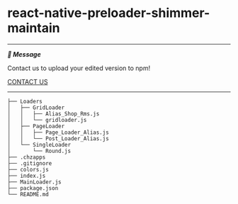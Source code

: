 # react-native-preloader-shimmer-maintain

---
***💌 Message***

Contact us to upload your edited version to npm!

[CONTACT US](#read-me)

---

```
├── Loaders
│   ├── GridLoader
│   │   ├── Alias_Shop_Rms.js
│   │   └── gridloader.js
│   ├── PageLoader
│   │   ├── Page_Loader_Alias.js
│   │   └── Post_Loader_Alias.js
│   └── SingleLoader
│       └── Round.js
├── .chzapps
├── .gitignore
├── colors.js
├── index.js
├── MainLoader.js
├── package.json
└── README.md
```

